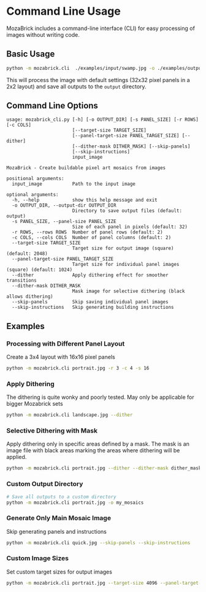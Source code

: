 # Command Line Usage

MozaBrick includes a command-line interface (CLI) for easy processing of images without writing code. 

## Basic Usage

```bash
python -m mozabrick.cli  ./examples/input/swamp.jpg -o ./examples/output/
```

This will process the image with default settings (32x32 pixel panels in a 2x2 layout) and save all outputs to the `output` directory.

## Command Line Options

```
usage: mozabrick_cli.py [-h] [-o OUTPUT_DIR] [-s PANEL_SIZE] [-r ROWS] [-c COLS]
                        [--target-size TARGET_SIZE]
                        [--panel-target-size PANEL_TARGET_SIZE] [--dither]
                        [--dither-mask DITHER_MASK] [--skip-panels]
                        [--skip-instructions]
                        input_image

MozaBrick - Create buildable pixel art mosaics from images

positional arguments:
  input_image           Path to the input image

optional arguments:
  -h, --help            show this help message and exit
  -o OUTPUT_DIR, --output-dir OUTPUT_DIR
                        Directory to save output files (default: output)
  -s PANEL_SIZE, --panel-size PANEL_SIZE
                        Size of each panel in pixels (default: 32)
  -r ROWS, --rows ROWS  Number of panel rows (default: 2)
  -c COLS, --cols COLS  Number of panel columns (default: 2)
  --target-size TARGET_SIZE
                        Target size for output image (square) (default: 2048)
  --panel-target-size PANEL_TARGET_SIZE
                        Target size for individual panel images (square) (default: 1024)
  --dither              Apply dithering effect for smoother transitions
  --dither-mask DITHER_MASK
                        Mask image for selective dithering (black allows dithering)
  --skip-panels         Skip saving individual panel images
  --skip-instructions   Skip generating building instructions
```

## Examples

### Processing with Different Panel Layout

Create a 3x4 layout with 16x16 pixel panels
```bash
python -m mozabrick.cli portrait.jpg -r 3 -c 4 -s 16
```

### Apply Dithering
The dithering is quite wonky and poorly tested. May only be applicable for bigger Mozabrick sets
```bash
python -m mozabrick.cli landscape.jpg --dither
```

### Selective Dithering with Mask
Apply dithering only in specific areas defined by a mask. The mask is an image file with black areas marking the areas where dithering will be applied.

```bash
python -m mozabrick.cli portrait.jpg --dither --dither-mask dither_mask.png
```

### Custom Output Directory

```bash
# Save all outputs to a custom directory
python -m mozabrick.cli portrait.jpg -o my_mosaics
```

### Generate Only Main Mosaic Image
Skip generating panels and instructions

```bash
python -m mozabrick.cli quick.jpg --skip-panels --skip-instructions
```

### Custom Image Sizes
Set custom target sizes for output images

```bash
python -m mozabrick.cli portrait.jpg --target-size 4096 --panel-target-size 2048
```
